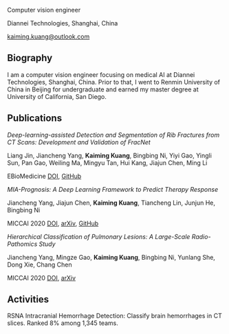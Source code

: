 Computer vision engineer

Diannei Technologies, Shanghai, China

kaiming.kuang@outlook.com

## Biography
I am a computer vision engineer focusing on medical AI at Diannei Technologies, Shanghai, China. Prior to that, I went to Renmin University of China in Beijing for undergraduate and earned my master degree at University of California, San Diego.

## Publications
*Deep-learning-assisted Detection and Segmentation of Rib Fractures from CT Scans: Development and Validation of FracNet*

Liang Jin, Jiancheng Yang, **Kaiming Kuang**, Bingbing Ni, Yiyi Gao, Yingli Sun, Pan Gao, Weiling Ma, Mingyu Tan, Hui Kang, Jiajun Chen, Ming Li

EBioMedicine [DOI](https://doi.org/10.1016/j.ebiom.2020.103106), [GitHub](https://github.com/M3DV/FracNet)

*MIA-Prognosis: A Deep Learning Framework to Predict Therapy Response*

Jiancheng Yang, Jiajun Chen, **Kaiming Kuang**, Tiancheng Lin, Junjun He, Bingbing Ni

MICCAI 2020 [DOI](http://doi.org/10.1007/978-3-030-59713-9_21), [arXiv](https://arxiv.org/abs/2010.04062), [GitHub](https://github.com/M3DV/SimTA)

*Hierarchical Classification of Pulmonary Lesions: A Large-Scale Radio-Pathomics Study*

Jiancheng Yang, Mingze Gao, **Kaiming Kuang**, Bingbing Ni, Yunlang She, Dong Xie, Chang Chen

MICCAI 2020 [DOI](https://doi.org/10.1007/978-3-030-59725-2_48), [arXiv](https://arxiv.org/abs/2010.04049)

## Activities
RSNA Intracranial Hemorrhage Detection: Classify brain hemorrhages in CT slices. Ranked 8% among 1,345 teams.